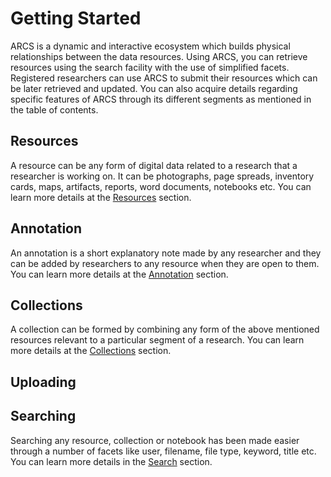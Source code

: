 Getting Started 
=============== 
ARCS is a dynamic and interactive ecosystem which builds physical relationships
between the data resources. Using ARCS, you can retrieve resources using the
search facility with the use of simplified facets. Registered researchers can
use ARCS to submit their resources which can be later retrieved and updated.
You can also acquire details regarding specific features of ARCS through its
different segments as mentioned in the table of contents.

Resources 
--------- 
A resource can be any form of digital data related to a research that a
researcher is working on. It can be photographs, page spreads, inventory cards,
maps, artifacts, reports, word documents, notebooks etc. You can learn more
details at the [Resources](about-resources) section. 

Annotation 
---------- 
An annotation is a short explanatory note made by any researcher and they can
be added by researchers to any resource when they are open to them. You can
learn more details at the [Annotation](annotating) section.

Collections 
----------- 
A collection can be formed by combining any form of the above mentioned
resources relevant to a particular segment of a research. You can learn more
details at the [Collections](about-collections) section.

Uploading 
--------- 

Searching 
--------- 
Searching any resource, collection or notebook has been made easier through a
number of facets like user, filename, file type, keyword, title etc. You can
learn more details in the [Search](searching) section.
